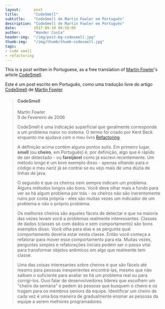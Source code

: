 ```yaml
---
layout:      post
title:       "CodeSmell"
subtitle:    "CodeSmell de Martin Fowler em Português"
description: "CodeSmell de Martin Fowler em Português"
date:        2017-09-10 08:58:00
author:      "Wander Costa"
header-img:  "/img/post-bg-codesmell.jpg"
thumb-img:   "/img/thumb/thumb-codesmell.jpg"
tags:
- code smell
- refactoring
---
```


This is a post written in Portuguese, as a free translation of [Martin Fowler][martinfowler]'s article [CodeSmell][codesmell].

Este é um post escrito em Português, como uma tradução livre do artigo [CodeSmell][codesmell] de [Martin Fowler][martinfowler].

> #### CodeSmell ######
> Martin Fowler<br>
> 9 de Fevereiro de 2006
>
>
> CodeSmell é uma indicação superficial que geralmente corresponde a um problema maior no sistema. O termo foi criado por Kent Beck enquanto me ajudava com o meu livro [Refactoring][refactoring].
> 
> A definição acima contém alguns pontos sutis. Em primeiro lugar, **smell** (ou **cheiro**, em Português) é, por definição, algo que é rápido de ser detectado - ou **fareijável** como já escrevi recentemente. Um método longo é um bom exemplo disso - apenas olhando para o código e meu nariz já se contrai se eu vejo mais de uma dúzia de linhas de java.
> 
> O segundo é que os cheiros nem sempre indicam um problema. Alguns métodos longos são bons. Você deve olhar mais a fundo para ver se há algum problema por trás - os cheiros não são inerentemente ruins por conta própria - eles são muitas vezes um indicador de um problema e não o próprio problema.
> 
> Os melhores cheiros são aqueles fáceis de detectar e que na maioria das vezes levam você a problemas realmente interessantes. Classes de dados (classes só com dados e sem comportamento) são bons exemplos disso. Você olha para elas e se pergunta qual comportamento deveria estar nesta classe. Então você começa a refatorar para mover esse comportamento para ela. Muitas vezes, perguntas simples e refatorações iniciais podem ser o passo vital para transformar objetos anêmicos em algo que realmente tem classe.
> 
> Uma das coisas interesantes sobre cheiros é que são fáceis até mesmo para pessoas inexperientes encontrá-las, mesmo que não saibam o suficiente para avaliar se há um problema real ou para corrigi-los. Ouvi falar de desenvolvedores líderes que escolhem um "cheiro da semana" e pedem às pessoas que busquem o cheiro e os tragam para os membros seniors da equipe. Identificar um cheiro de cada vez é uma boa maneira de gradualmente ensinar as pessoas da equipe a serem melhores programadores.

[pic]:https://martinfowler.com/mf.jpg
[martinfowler]:https://martinfowler.com
[codesmell]:https://martinfowler.com/bliki/CodeSmell.html
[refactoring]:https://martinfowler.com/books/refactoring.html
